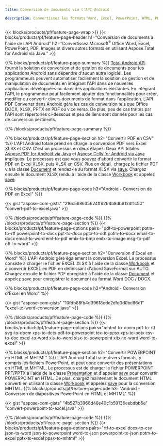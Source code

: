 ```yaml
---
title: Conversion de documents via l'API Android 

description: Convertissez les formats Word, Excel, PowerPoint, HTML, PDF et Image à l'aide de l'API de conversion Android. Android convertit Office docx, xlsx, pptx en PDF. 
---
```


{{< blocks/products/pf/feature-page-wrap >}}
{{< blocks/products/pf/feature-page-header h1="Conversion de documents à l'aide de l'API Android" h2="Convertissez Microsoft<sup>®</sup> Office Word, Excel, PowerPoint, PDF, Images et divers autres formats en utilisant Aspose.Total for Android via Java." >}}

{{% blocks/products/pf/feature-page-summary %}}
[Total Android API](https://products.aspose.com/total/android-java/) fournit la solution de conversion et de gestion de documents pour les applications Android sans dépendre d'aucun autre logiciel. Les programmeurs peuvent automatiser facilement la solution de gestion et de manipulation de documents en intégrant l'API dans de nouvelles applications développées ou dans des applications existantes. En intégrant l'API, le programmeur peut facilement ajouter des fonctionnalités pour créer, modifier ou convertir divers documents de format dans l'application. L'API PDF Converter dans Android gère les cas de conversion tels que Office DOCX, XLSX, PPTX en PDF ou vice versa. De plus, peu de cas traités par l'API sont répertoriés ci-dessous et peu de liens sont donnés pour les cas de conversion pertinents. 

{{% /blocks/products/pf/feature-page-summary  %}}

{{% blocks/products/pf/feature-page-section  h2="Convertir PDF en CSV" %}}
L'API Android totale prend en charge la conversion PDF vers Excel XLSX et CSV. C'est un processus en deux étapes. Deux API totales [Aspose.PDF for Android via Java](https://products.aspose.com/pdf/android-java/) et [Aspose.Cells for Android via Java](https://products.aspose.com/cells/android-java/) impliqués. Le processus est que vous pouvez d'abord convertir le format PDF en Excel XLSX, puis XLSX en CSV. Plus en détail, chargez le fichier PDF via la classe [Document](https://reference.aspose.com/pdf/java/com.aspose.pdf/Document) et rendez-le au format XLSX via [save](https://reference.aspose.com/pdf/java/com.aspose.pdf/Document#save-java.lang.String-com.aspose.pdf.SaveOptions-). Chargez ensuite le document XLSX rendu à l'aide de la classe [Workbook](https://reference.aspose.com/cells/java/com.aspose.cells/Workbook) et appelez [save](https://reference.aspose.com/cells/java/com.aspose.cells/workbook#save(java.lang.String,%20com.aspose.cells.SaveOptions)).

{{% blocks/products/pf/feature-page-code h3="Android - Conversion de PDF en Excel" %}}

{{< gist "aspose-com-gists" "216c598605624ff6264b8db912df1c50" "convert-pdf-to-excel.java" >}}

{{% /blocks/products/pf/feature-page-code  %}}
{{% /blocks/products/pf/feature-page-section %}}
{{< blocks/products/pf/feature-page-options pairs="pdf-to-powerpoint potm-to-rtf powerpoint-to-docx ppt-to-docx pptx-to-odt potm-to-docx email-to-docx email-to-word eml-to-pdf emlx-to-bmp emlx-to-image msg-to-pdf oft-to-word" >}}


{{% blocks/products/pf/feature-page-section  h2="Conversion d'Excel en Word" %}}
L'API Android gère également la conversion Excel. Le processus consiste à charger le fichier EXCEL XLSX à l'aide de la classe [Workbook](https://reference.aspose.com/cells/java/com.aspose.cells/Workbook) et à convertir EXCEL en PDF en définissant d'abord SaveFormat sur AUTO. Chargez ensuite le fichier PDF enregistré à l'aide de la classe [Document](https://reference.aspose.com/pdf/java/com.aspose.pdf/Document) et appelez [save](https://reference.aspose.com/pdf/java/com.aspose.pdf/Document#save-java.lang.String-com.aspose.pdf.SaveOptions-) pour enregistrer le document au format Word DOC / DOCX.

{{% blocks/products/pf/feature-page-code h3="Android - Conversion d'Excel en Word" %}}

{{< gist "aspose-com-gists" "10fdb88fb4d39618cdc2dfd0d0bd86c1" "excel-to-word-conversion.java" >}}

{{% /blocks/products/pf/feature-page-code  %}}
{{% /blocks/products/pf/feature-page-section %}}
{{< blocks/products/pf/feature-page-options pairs="mhtml-to-docm pdf-to-rtf svg-to-docm xps-to-dotx pdf-to-powerpoint tex-to-ppsx xps-to-potx csv-to-doc excel-to-word xls-to-word xlsx-to-powerpoint xltx-to-word word-to-excel" >}}

{{% blocks/products/pf/feature-page-section  h2="Convertir POWERPOINT en HTML et MHTML" %}}
L'API Android Total traite divers formats, y compris les fichiers PowerPoint, et peut donc convertir des présentations en HTML et MHTML. Le processus est de charger le fichier POWERPOINT PPT/PPTX à l'aide de la classe [Presentation](https://reference.aspose.com/slides/java/com.aspose.slides/Presentation) et d'appeler [save](https://reference.aspose.com/slides/java/com.aspose.slides/Presentation#save-java.lang.String-int-com.aspose.slides.ISaveOptions-) pour convertir POWERPOINT en HTML. De plus, chargez maintenant le document HTML converti en utilisant la classe [Workbook](https://reference.aspose.com/cells/java/com.aspose.cells/Workbook) et appelez [save](https://reference.aspose.com/cells/java/com.aspose.cells/) pour la conversion MHTML. 
{{% blocks/products/pf/feature-page-code h3="Android - Conversion de diapositives PowerPoint en HTML et MHTML" %}}

{{< gist "aspose-com-gists" "4b527b3966d48e40c1b50136eebdbb6e" "convert-powerpoint-to-excel.java" >}}


{{% /blocks/products/pf/feature-page-code  %}}
{{% /blocks/products/pf/feature-page-section %}}
{{< blocks/products/pf/feature-page-options pairs="rtf-to-excel docx-to-csv json-to-word json-to-powerpoint word-to-json powerpoint-to-json potm-to-excel pptx-to-excel ppsx-to-mhtml" >}}